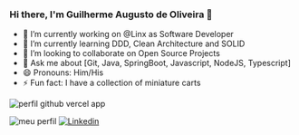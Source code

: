 ### Hi there, I'm Guilherme Augusto de Oliveira 👋

- 🔭 I’m currently working on @Linx as Software Developer
- 🌱 I’m currently learning DDD, Clean Architecture and SOLID
- 👯 I’m looking to collaborate on Open Source Projects 
- 💬 Ask me about [Git, Java, SpringBoot, Javascript, NodeJS, Typescript]
- 😄 Pronouns: Him/His
- ⚡ Fun fact: I have a collection of miniature carts

![perfil github vercel app](https://github-readme-stats.vercel.app/api?username=Gui182&show_icons=true&theme=github_dark)

![meu perfil](https://img.shields.io/badge/-Meu%20Perfil-blue)
[![Linkedin](https://img.shields.io/badge/-Linkedin-060606?style=flat&labelColor=0D0D0D&logo=Linkedin&Color=white)](https://www.linkedin.com/in/guilherme-oliveira-5131a213b/)



